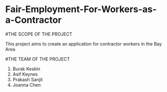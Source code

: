 # Fair-Employment-For-Workers-as-a-Contractor
#THE SCOPE OF THE PROJECT
 
 This project aims to create an application for contractor workers in the Bay Area

#THE TEAM OF THE PROJECT

  1. Burak Keskin 
  2. Asif Keynes
  3. Prakash Sanjit
  4. Joanna Chen
  
